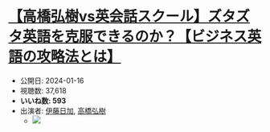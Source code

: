 # [【高橋弘樹vs英会話スクール】ズタズタ英語を克服できるのか？【ビジネス英語の攻略法とは】](https://www.youtube.com/watch?v=bAhFgnlCNKk)
-   公開日: 2024-01-16
-   視聴数: 37,618
-   **いいね数: 593**
-   出演者: [伊藤日加](/rehacq_fan/people/伊藤日加 "wikilink"), [高橋弘樹](/rehacq_fan/people/高橋弘樹 "wikilink")
    - [![](https://img.youtube.com/vi/bAhFgnlCNKk/hqdefault.jpg)](https://www.youtube.com/watch?v=bAhFgnlCNKk)
